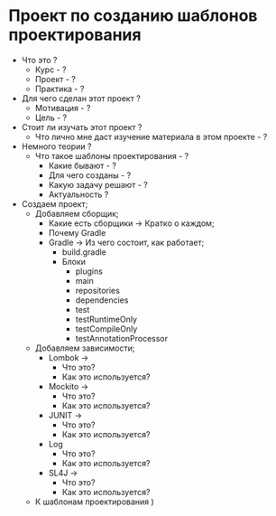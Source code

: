 # Проект по созданию шаблонов проектирования

* Что это ?
  * Курс - ?
  * Проект - ? 
  * Практика - ? 
* Для чего сделан этот проект ?
  * Мотивация - ?
  * Цель - ?
* Стоит ли изучать этот проект ?
  * Что лично мне даст изучение материала в этом проекте - ?
* Немного теории ?
  * Что такое шаблоны проектирования - ?
    * Какие бывают - ?
    * Для чего созданы - ?
    * Какую задачу решают - ?
    * Актуальность ?
* Создаем проект;
  * Добавляем сборщик;
    * Какие есть сборщики -> Кратко о каждом;
    * Почему Gradle 
    * Gradle -> Из чего состоит, как работает;
      * build.gradle
      * Блоки
        * plugins
        * main
        * repositories
        * dependencies
        * test
        * testRuntimeOnly
        * testCompileOnly
        * testAnnotationProcessor
  * Добавляем зависимости;
    * Lombok ->
      * Что это?
      * Как это используется?
    * Mockito ->
      * Что это?
      * Как это используется?
    * JUNIT ->
      * Что это?
      * Как это используется?
    * Log
      * Что это?
      * Как это используется? 
    * SL4J ->
      * Что это?
      * Как это используется?
  * К шаблонам проектирования )